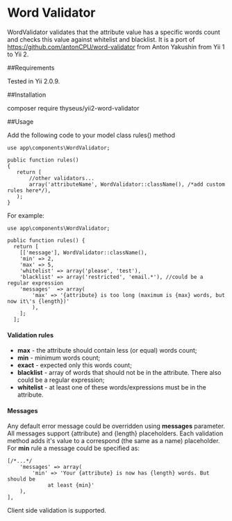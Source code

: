 Word Validator
==============

WordValidator validates that the attribute value has a specific words count and checks this value against whitelist and blacklist.
It is a port of https://github.com/antonCPU/word-validator from Anton Yakushin from Yii 1 to Yii 2.

##Requirements

Tested in Yii 2.0.9.

##Installation

composer require thyseus/yii2-word-validator

##Usage

Add the following code to your model class rules() method

~~~
use app\components\WordValidator;

public function rules()
{
   return [
       //other validators...
       array('attributeName', WordValidator::className(), /*add custom rules here*/),
   );
}

~~~

For example:

~~~
use app\components\WordValidator;

public function rules() {
  return [
    [['message'], WordValidator::className(),
    'min' => 2,
    'max' => 5,
    'whitelist' => array('please', 'test'),
    'blacklist' => array('restricted', 'email.*'), //could be a regular expression
    'messages'  => array(
        'max' => '{attribute} is too long (maximum is {max} words, but now it\'s {length})'
        ),
    ];
  ];
~~~

#### Validation rules
- **max** - the attribute should contain less (or equal) words count;
- **min** - minimum words count;
- **exact** - expected only this words count;
- **blacklist** - array of words that should not be in the attribute.
                There also could be a regular expression;
- **whitelist** - at least one of these words/expressions must be in the attribute.

#### Messages
Any default error message could be overridden using **messages** parameter.
All messages support {attribute} and {length} placeholders. Each validation
method adds it's value to a correspond (the same as a name) placeholder.
For **min** rule a message could be specified as:
~~~
[/*...*/
    'messages' => array(
        'min' => 'Your {attribute} is now has {length} words. But should be
             at least {min}'
    ),
],
~~~

Client side validation is supported.
